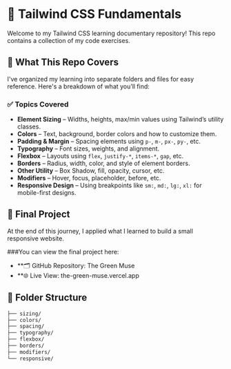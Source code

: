 # 🌟 Tailwind CSS Fundamentals

Welcome to my Tailwind CSS learning documentary repository! This repo contains a collection of my code exercises.

## 🚀 What This Repo Covers

I've organized my learning into separate folders and files for easy reference. Here's a breakdown of what you’ll find:

### ✅ Topics Covered
- **Element Sizing** – Widths, heights, max/min values using Tailwind’s utility classes.
- **Colors** – Text, background, border colors and how to customize them.
- **Padding & Margin** – Spacing elements using `p-`, `m-`, `px-`, `py-`, etc.
- **Typography** – Font sizes, weights, and alignment.
- **Flexbox** – Layouts using `flex`, `justify-*`, `items-*`, `gap`, etc.
- **Borders** – Radius, width, color, and style of element borders.
- **Other Utility** – Box Shadow, fill, opacity, cursor, etc.
- **Modifiers** – Hover, focus, placeholder, before, etc.
- **Responsive Design** – Using breakpoints like `sm:`, `md:`, `lg:`, `xl:` for mobile-first designs.

## 🎯 Final Project

At the end of this journey, I applied what I learned to build a small responsive website.

###You can view the final project here:
- **🗂️ GitHub Repository: The Green Muse
- **🌐 Live View: the-green-muse.vercel.app

## 📁 Folder Structure

```bash
├── sizing/
├── colors/
├── spacing/
├── typography/
├── flexbox/
├── borders/
├── modifiers/
└── responsive/

